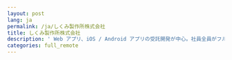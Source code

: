 ```yaml
---
layout: post
lang: ja
permalink: /ja/しくみ製作所株式会社
title: しくみ製作所株式会社
description: ' Web アプリ、iOS / Android アプリの受託開発が中心。社員全員がフルリモートワーク。 '
categories: full_remote
---
```

